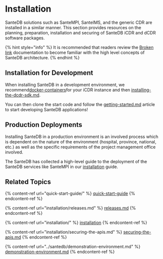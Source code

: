 # Installation

SanteDB solutions such as SanteMPI, SanteIMS, and the generic CDR are installed in a similar manner. This section provides resources on the planning, preparation, installation and securing of SanteDB iCDR and dCDR software packages.

{% hint style="info" %}
It is recommended that readers review the [Broken link](broken-reference "mention") documentation to become familiar with the high level concepts of SanteDB architecture.
{% endhint %}

## Installation for Development&#x20;

When installing SanteDB in a development environment, we recommend[docker-containers](installation-1/deployment/santedb-server/installation-using-appliances/docker-containers/ "mention")for your iCDR instance and then [installing-the-dcdr-sdk.md](installation-1/deployment/disconnected-gateway/installing-the-dcdr-sdk.md "mention").

You can then clone the start code and follow the [getting-started.md](../developers/extending-santesuite/extending-santedb/applets/getting-started.md "mention") article to start developing SanteDB applications!

## Production Deployments

Installing SanteDB in a production environment is an involved process which is dependent on the nature of the environment (hospital, province, national, etc.) as well as the specific requirements of the project management office involved.&#x20;

The SanteDB has collected a high-level guide to the deployment of the SanteDB services like SanteMPI in our [installation](installation/ "mention") guide.

## Related Topics

{% content-ref url="quick-start-guide/" %}
[quick-start-guide](quick-start-guide/)
{% endcontent-ref %}

{% content-ref url="installation/releases.md" %}
[releases.md](installation/releases.md)
{% endcontent-ref %}

{% content-ref url="installation/" %}
[installation](installation/)
{% endcontent-ref %}

{% content-ref url="installation/securing-the-apis.md" %}
[securing-the-apis.md](installation/securing-the-apis.md)
{% endcontent-ref %}

{% content-ref url="../santedb/demonstration-environment.md" %}
[demonstration-environment.md](../santedb/demonstration-environment.md)
{% endcontent-ref %}
